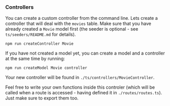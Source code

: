 ### Controllers

You can create a custom controller from the command line. Lets create a controller that will deal with the `movies` table. Make sure that you have already created a `Movie` model first (the seeder is optional - see `ts/seeders/README.md` for details).

    npm run createController Movie

If you have not created a model yet, you can create a model and a controller at the same time by running:

    npm run createModel Movie controller

Your new controller will be found in `./ts/controllers/MovieController`.

Feel free to write your own functions inside this controler (which will be called when a route is accessed - having defined it in `./routes/routes.ts`). Just make sure to export them too.
